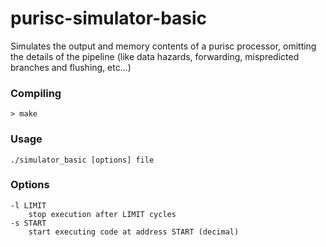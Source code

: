 # purisc-simulator-basic
Simulates the output and memory contents of a purisc processor, omitting the details of the pipeline (like data hazards, forwarding, mispredicted branches and flushing, etc...)

### Compiling
    > make

### Usage
    ./simulator_basic [options] file
        
 
### Options
    -l LIMIT
        stop execution after LIMIT cycles
    -s START
        start executing code at address START (decimal)

